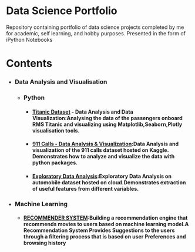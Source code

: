 # Data Science Portfolio
 Repository containing portfolio of data science projects completed by me for academic, self learning, and hobby purposes. Presented in the form of iPython Notebooks

# Contents

* ### Data Analysis and Visualisation
  * ### Python
    * #### [Titanic Dataset](https://github.com/suryagokul/Data-Science-Portfolio/blob/master/Data%20Analysis%20and%20Visualization/Project%201/Titanic_Data%20Analysis.ipynb) - Data Analysis and Data Visualization:Analysing the data of the passengers onboard RMS Titanic and visualizing using Matplotlib,Seaborn,Plotly visualisation tools.
    * #### [911 Calls - Data Analysis & Visualization](https://github.com/suryagokul/Data-Science-Portfolio/blob/master/Data%20Analysis%20and%20Visualization/Project%202/911%20Calls%20Data%20Capstone%20Project%20.ipynb):Data Analysis and visualization of the 911 calls dataset hosted on Kaggle. Demonstrates how to analyze and visualize the data with python packages.
    * #### [Exploratory Data Analysis](https://github.com/suryagokul/Data-Science-Portfolio/blob/master/Data%20Analysis%20and%20Visualization/Project%203/Exploratory-Data-Analysis.ipynb):Exploratory Data Analysis on automobile dataset hosted on cloud.Demonstrates extraction of useful features from different variables. 
* ### Machine Learning
  * #### [RECOMMENDER SYSTEM](https://github.com/suryagokul/Data-Science-Portfolio/blob/master/Recommender%20Systems/Content%20based%20recommendation.ipynb):Building a recommendation engine that recommends movies to users based  on machine learning model.A Recommendation System Provides Suggestions to the users through a filtering process that is based on user Preferences and browsing history

